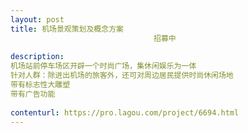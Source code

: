 ```yaml
---                
layout: post       
title: 机场景观策划及概念方案
                                招募中
           
description: 
机场站前停车场区开辟一个时尚广场，集休闲娱乐为一体
针对人群：除进出机场的旅客外，还可对周边居民提供时尚休闲场地
带有标志性大雕塑 
带有广告功能
     
contenturl: https://pro.lagou.com/project/6694.html      
---                 
```

